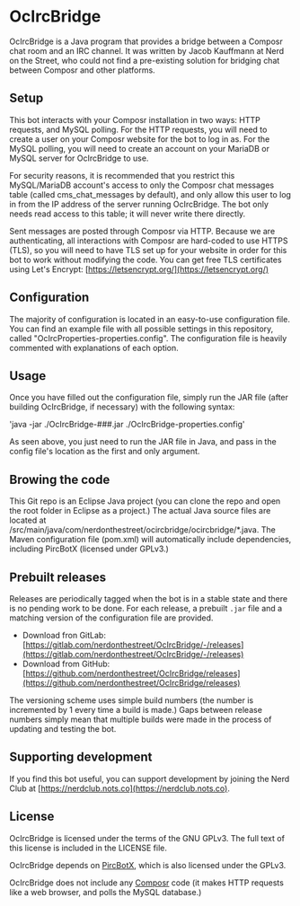 # OcIrcBridge

OcIrcBridge is a Java program that provides a bridge between a Composr chat room and an IRC channel. It was written by Jacob Kauffmann at Nerd on the Street, who could not find a pre-existing solution for bridging chat between Composr and other platforms.

## Setup

This bot interacts with your Composr installation in two ways: HTTP requests, and MySQL polling. For the HTTP requests, you will need to create a user on your Composr website for the bot to log in as. For the MySQL polling, you will need to create an account on your MariaDB or MySQL server for OcIrcBridge to use.

For security reasons, it is recommended that you restrict this MySQL/MariaDB account's access to only the Composr chat messages table (called cms\_chat\_messages by default), and only allow this user to log in from the IP address of the server running OcIrcBridge. The bot only needs read access to this table; it will never write there directly.

Sent messages are posted through Composr via HTTP. Because we are authenticating, all interactions with Composr are hard-coded to use HTTPS (TLS), so you will need to have TLS set up for your website in order for this bot to work without modifying the code. You can get free TLS certificates using Let's Encrypt: [https://letsencrypt.org/](https://letsencrypt.org/)

## Configuration

The majority of configuration is located in an easy-to-use configuration file. You can find an example file with all possible settings in this repository, called "OcIrcProperties-properties.config". The configuration file is heavily commented with explanations of each option.

## Usage

Once you have filled out the configuration file, simply run the JAR file (after building OcIrcBridge, if necessary) with the following syntax:

'java -jar ./OcIrcBridge-###.jar ./OcIrcBridge-properties.config'

As seen above, you just need to run the JAR file in Java, and pass in the config file's location as the first and only argument.

## Browing the code

This Git repo is an Eclipse Java project (you can clone the repo and open the root folder in Eclipse as a project.) The actual Java source files are located at /src/main/java/com/nerdonthestreet/ocircbridge/ocircbridge/*.java. The Maven configuration file (pom.xml) will automatically include dependencies, including PircBotX (licensed under GPLv3.)

## Prebuilt releases

Releases are periodically tagged when the bot is in a stable state and there is no pending work to be done. For each release, a prebuilt `.jar` file and a matching version of the configuration file are provided.

- Download fron GitLab: [https://gitlab.com/nerdonthestreet/OcIrcBridge/-/releases](https://gitlab.com/nerdonthestreet/OcIrcBridge/-/releases)
- Download from GitHub: [https://github.com/nerdonthestreet/OcIrcBridge/releases](https://github.com/nerdonthestreet/OcIrcBridge/releases)

The versioning scheme uses simple build numbers (the number is incremented by 1 every time a build is made.) Gaps between release numbers simply mean that multiple builds were made in the process of updating and testing the bot.

## Supporting development

If you find this bot useful, you can support development by joining the Nerd Club at [https://nerdclub.nots.co](https://nerdclub.nots.co).

## License

OcIrcBridge is licensed under the terms of the GNU GPLv3. The full text of this license is included in the LICENSE file.

OcIrcBridge depends on [PircBotX](https://github.com/pircbotx/pircbotx), which is also licensed under the GPLv3.

OcIrcBridge does not include any [Composr](https://gitlab.com/composr-foundation/composr) code (it makes HTTP requests like a web browser, and polls the MySQL database.) 
